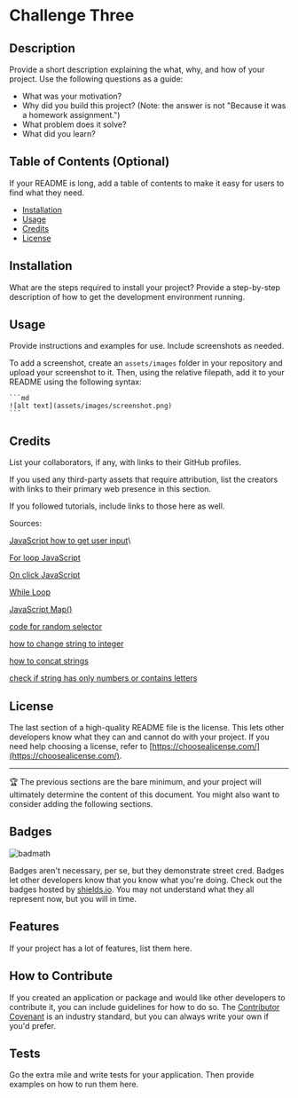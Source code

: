 # Challenge Three

## Description

Provide a short description explaining the what, why, and how of your project. Use the following questions as a guide:

- What was your motivation?
- Why did you build this project? (Note: the answer is not "Because it was a homework assignment.")
- What problem does it solve?
- What did you learn?

## Table of Contents (Optional)

If your README is long, add a table of contents to make it easy for users to find what they need.

- [Installation](#installation)
- [Usage](#usage)
- [Credits](#credits)
- [License](#license)

## Installation

What are the steps required to install your project? Provide a step-by-step description of how to get the development environment running.

## Usage

Provide instructions and examples for use. Include screenshots as needed.

To add a screenshot, create an `assets/images` folder in your repository and upload your screenshot to it. Then, using the relative filepath, add it to your README using the following syntax:

    ```md
    ![alt text](assets/images/screenshot.png)
    ```

## Credits

List your collaborators, if any, with links to their GitHub profiles.

If you used any third-party assets that require attribution, list the creators with links to their primary web presence in this section.

If you followed tutorials, include links to those here as well.

Sources:

[JavaScript how to get user input](https://codehs.com/tutorial/rachel/user-input-in-javascript)\

[For loop JavaScript](https://www.w3schools.com/js/js_loop_for.asp)

[On click JavaScript](https://www.w3schools.com/jsref/event_onclick.asp)

[While Loop](https://www.w3schools.com/js/js_loop_while.asp)

[JavaScript Map()](https://www.w3schools.com/jsref/jsref_map.asp)

[code for random selector](https://stackoverflow.com/questions/4550505/getting-a-random-value-from-a-javascript-array)

[how to change string to integer](https://stackoverflow.com/questions/17907455/how-to-get-numeric-value-from-a-prompt-box)

[how to concat strings](https://developer.mozilla.org/en-US/docs/Web/JavaScript/Reference/Global_Objects/String/concat)

[check if string has only numbers or contains letters](https://pandaquests.medium.com/5-easy-ways-to-check-if-a-string-contains-only-numbers-in-javascript-305db38625e8#:~:text=You%20can%20use%20this%20behavior,isNaN(Number(str))%3B)

## License

The last section of a high-quality README file is the license. This lets other developers know what they can and cannot do with your project. If you need help choosing a license, refer to [https://choosealicense.com/](https://choosealicense.com/).

---

🏆 The previous sections are the bare minimum, and your project will ultimately determine the content of this document. You might also want to consider adding the following sections.

## Badges

![badmath](https://img.shields.io/github/languages/top/lernantino/badmath)

Badges aren't necessary, per se, but they demonstrate street cred. Badges let other developers know that you know what you're doing. Check out the badges hosted by [shields.io](https://shields.io/). You may not understand what they all represent now, but you will in time.

## Features

If your project has a lot of features, list them here.

## How to Contribute

If you created an application or package and would like other developers to contribute it, you can include guidelines for how to do so. The [Contributor Covenant](https://www.contributor-covenant.org/) is an industry standard, but you can always write your own if you'd prefer.

## Tests

Go the extra mile and write tests for your application. Then provide examples on how to run them here.
